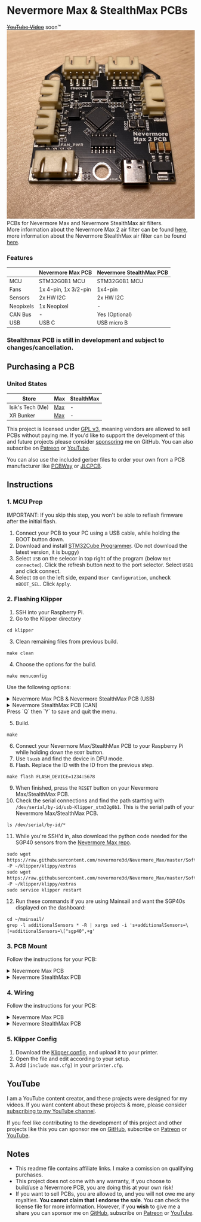 # Nevermore Max & StealthMax PCBs
~~[YouTube Video](.)~~ soon™
![Nevermore Max PCB](./Images/Max.JPG)
<br>PCBs for Nevermore Max and Nevermore StealthMax air filters. 
<br>More information about the Nevermore Max 2 air filter can be found [here](https://github.com/nevermore3d/Nevermore_Max), more information about the Nevermore StealthMax air filter can be found [here](https://github.com/nevermore3d/StealthMax).
### Features
||Nevermore Max PCB|Nevermore StealthMax PCB|
|---|---|---|
|MCU|STM32G0B1 MCU|STM32G0B1 MCU|
|Fans|1x 4-pin, 1x 3/2-pin|1x4-pin|
|Sensors|2x HW I2C|2x HW I2C|
|Neopixels|1x Neopixel|-|
|CAN Bus|-|Yes (Optional)|
|USB|USB C|USB micro B|

### Stealthmax PCB is still in development and subject to changes/cancellation.

## Purchasing a PCB
### United States
|Store|Max|StealthMax|
|---|---|---|
|Isik's Tech (Me)|[Max](https://store.isiks.tech/products/nevermore-max-controller-pcb)|-|
|XR Bunker|[Max](https://xrbunker.works/products/nevermore-max-2-red-pcb-by-xbst_isik)|-|

This project is licensed under [GPL v3](./LICENSE), meaning vendors are allowed to sell PCBs without paying me. If you'd like to support the development of this and future projects please consider [sponsoring](https://github.com/sponsors/xbst) me on GitHub. You can also subscribe on [Patreon](https://l.isiks.tech/patreon) or [YouTube](https://l.isiks.tech/member).

You can also use the included gerber files to order your own from a PCB manufacturer like [PCBWay](https://www.pcbway.com/setinvite.aspx?inviteid=374841) or [JLCPCB](https://jlcpcb.com/).
<br>

## Instructions
### 1. MCU Prep
IMPORTANT: If you skip this step, you won't be able to reflash firmware after the initial flash.
1. Connect your PCB to your PC using a USB cable, while holding the BOOT button down.
2. Download and install [STM32Cube Programmer](https://www.st.com/en/development-tools/stm32cubeprog.html). (Do not download the latest version, it is buggy)
3. Select `USB` on the selecor in top right of the program (below `Not connected`). Click the refresh button next to the port selector. Select `USB1` and click connect.
4. Select `OB` on the left side, expand `User Configuration`, uncheck `nBOOT_SEL`. Click `Apply`.

### 2. Flashing Klipper
1. SSH into your Raspberry Pi.
2. Go to the Klipper directory
```
cd klipper
```
3. Clean remaining files from previous build.
```
make clean
```
4. Choose the options for the build.
```
make menuconfig
```
Use the following options:
<details>
  <summary>Nevermore Max PCB & Nevermore StealthMax PCB (USB)</summary>

```
[*] Enable extra low-level configuration options
    Micro-controller Architecture (STMicroelectronics STM32)  --->
    Processor model (STM32G0B1)  --->
    Bootloader offset (No bootloader)  --->
    Clock Reference (8 MHz crystal)  --->
    Communication interface (USB (on PA11/PA12))  --->
    USB ids  --->
()  GPIO pins to set at micro-controller startup
```

</details>
<details>
  <summary>Nevermore StealthMax PCB (CAN)</summary>

```
[*] Enable extra low-level configuration options
    Micro-controller Architecture (STMicroelectronics STM32)  --->
    Processor model (STM32G0B1)  --->
    Bootloader offset (No bootloader)  --->
    Clock Reference (8 MHz crystal)  --->
    Communication interface (CAN bus (on PB0/PB1))  --->
(1000000) CAN bus speed
()  GPIO pins to set at micro-controller startup
```

</details>
Press `Q` then `Y` to save and quit the menu.

5. Build.
```
make
```

6. Connect your Nevermore Max/StealthMax PCB to your Raspberry Pi while holding down the `BOOT` button.
7. Use `lsusb` and find the device in DFU mode.
8. Flash. Replace the ID with the ID from the previous step.
```
make flash FLASH_DEVICE=1234:5678
```
9. When finished, press the `RESET` button on your Nevermore Max/StealthMax PCB.
10. Check the serial connections and find the path startting with `/dev/serial/by-id/usb-Klipper_stm32g0b1`. This is the serial path of your Nevermore Max/StealthMax PCB.
```
ls /dev/serial/by-id/*
```
11. While you're SSH'd in, also download the python code needed for the SGP40 sensors from the [Nevermore Max repo](https://github.com/nevermore3d/Nevermore_Max).
```
sudo wget https://raw.githubusercontent.com/nevermore3d/Nevermore_Max/master/Software/Klipper/sgp40.py -P ~/klipper/klippy/extras
sudo wget https://raw.githubusercontent.com/nevermore3d/Nevermore_Max/master/Software/Klipper/voc_algorithm.py -P ~/klipper/klippy/extras
sudo service klipper restart
```
12. Run these commands if you are using Mainsail and want the SGP40s displayed on the dashboard:
```
cd ~/mainsail/
grep -l additionalSensors * -R | xargs sed -i 's+additionalSensors=\[+additionalSensors=\["sgp40",+g'
```

### 3. PCB Mount
Follow the instructions for your PCB:
<details>
  <summary>Nevermore Max PCB</summary>
  
  1. Print the ~~bottle opener~~ [Nevermore Max PCB tray](./Mounts/Nevermore-Max-PCB-Tray.stl) using the standard Voron print settings.
  2. Remove the built-in supports.
  3. Superglue 2 magnets. Pay attention to the polarities.
  4. Mount the PCB. The plastic latches will keep the PCB in place, no screws needed. The USB/power side should be seated first.
     
  ![Instructions](./Images/PCB-Tray.png)
</details>
<details>
  <summary>Nevermore StealthMax PCB</summary>
  
  1. Mount the PCB where the Raspberry Pi Pico normally mounts with M2 screws.
</details>
  
### 4. Wiring
Follow the instructions for your PCB:
<details>
<summary>Nevermore Max PCB</summary>
 
  1. All connectors except USB are JST-XH. Use the diagram below to wire your fans/sensors/leds/power.

  ![Pinout](./Images/Max-Pinout.png)
</details>
<details>
  <summary>Nevermore StealthMax PCB</summary>

  1. All connectors except USB are JST-XH. Use the diagram below to wire your fans/sensors/CAN/power.

  ![Pinout](./Images/SM-Pinout.png)
</details>

### 5. Klipper Config
1. Download the [Klipper config](./Firmware/max.cfg), and upload it to your printer.
2. Open the file and edit according to your setup.
3. Add `[include max.cfg]` in your `printer.cfg`.

## YouTube

I am a YouTube content creator, and these projects were designed for my videos. If you want content about these projects & more, please consider [subscribing to my YouTube channel](https://www.youtube.com/channel/UClAWYmCkHjsbaX9Wz1df2mg).
<br>

If you feel like contributing to the development of this project and other projects like this you can sponsor me on [GitHub](https://github.com/sponsors/xbst), subscribe on [Patreon](https://l.isiks.tech/patreon) or [YouTube](https://l.isiks.tech/member).

## Notes
- This readme file contains affiliate links. I make a comission on qualifying purchases.
- This project does not come with any warranty, if you choose to build/use a Nevermore PCB, you are doing this at your own risk!
- If you want to sell PCBs, you are allowed to, and you will not owe me any royalties. **You cannot claim that I endorse the sale**. You can check the license file for more information. However, if you **wish** to give me a share you can sponsor me on [GitHub](https://github.com/sponsors/xbst), subscribe on [Patreon](https://l.isiks.tech/patreon) or [YouTube](https://l.isiks.tech/member).
